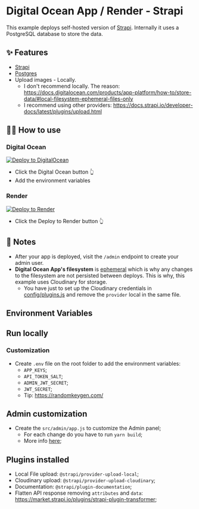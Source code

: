 # Digital Ocean App / Render - Strapi

This example deploys self-hosted version of [Strapi](https://strapi.io/). Internally it uses a PostgreSQL database to store the data.

## ✨ Features

- [Strapi](https://strapi.io/)
- [Postgres](https://www.postgresql.org/)
- Upload images - Locally.
  - I don't recommend locally. The reason: https://docs.digitalocean.com/products/app-platform/how-to/store-data/#local-filesystem-ephemeral-files-only
  - I recommend using other providers: https://docs.strapi.io/developer-docs/latest/plugins/upload.html

## 💁‍♀️ How to use

### Digital Ocean

[![Deploy to DigitalOcean](https://www.deploytodo.com/do-btn-blue.svg)](https://cloud.digitalocean.com/apps/new?repo=https://github.com/candidosales/digital-ocean-app_render_strapi/tree/main)

- Click the Digital Ocean button 👆
- Add the environment variables

### Render

[![Deploy to Render](https://render.com/images/deploy-to-render-button.svg)](https://render.com/deploy?repo=https://github.com/candidosales/digital-ocean-app_render_strapi)

- Click the Deploy to Render button 👆

## 📝 Notes

- After your app is deployed, visit the `/admin` endpoint to create your admin user.
- **Digital Ocean App's filesystem** is [ephemeral](https://docs.digitalocean.com/products/app-platform/how-to/store-data/#local-filesystem-ephemeral-files-only) which is why any changes to the filesystem are not persisted between deploys. This is why, this example uses Cloudinary for storage.
  - You have just to set up the Cloudinary credentials in [config/plugins.js](./config/plugins.js) and remove the `provider` local in the same file.

## Environment Variables

## Run locally

### Customization

- Create `.env` file on the root folder to add the environment variables:
  - `APP_KEYS`;
  - `API_TOKEN_SALT`;
  - `ADMIN_JWT_SECRET`;
  - `JWT_SECRET`;
  - Tip: https://randomkeygen.com/

## Admin customization

- Create the `src/admin/app.js` to customize the Admin panel;
  - For each change do you have to run `yarn build`;
  - More info [here](https://docs.strapi.io/developer-docs/latest/development/admin-customization.html);

## Plugins installed

- Local File upload: `@strapi/provider-upload-local`;
- Cloudinary upload: `@strapi/provider-upload-cloudinary`;
- Documentation: `@strapi/plugin-documentation`;
- Flatten API response removing `attributes` and `data`: https://market.strapi.io/plugins/strapi-plugin-transformer;
